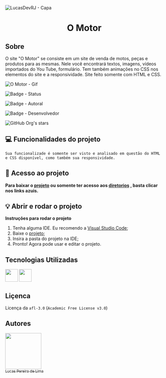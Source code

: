 ![LucasDevRJ - Capa](https://user-images.githubusercontent.com/95040236/147415952-3be56c26-f85d-4489-bb6b-e32128ac7ce3.png)

<h1 align="center">O Motor</h1>

## Sobre
O site "O Motor" se consiste em um site de venda de motos, peças e produtos para as mesmas. Nele você encontrará textos, imagens, vídeos importados do You Tube, formulário. Tem também animações no CSS nos elementos do site e a responsividade. Site feito somente com HTML e CSS.

![O Motor - Gif](imagens/oMotor.gif)

![Badge - Status](https://img.shields.io/badge/Status-Finalizado-brightgreen)

![Badge - Autoral](https://img.shields.io/badge/Autoral-Sim-brightgreen)

![Badge - Desenvolvedor](https://img.shields.io/badge/Desenvolvedor-LucasDevRJ-brightgreen)

![GitHub Org's stars](https://img.shields.io/github/stars/lucasDevRJ?style=social)

## :computer: Funcionalidades do projeto

`Sua funcionalizade é somente ser visto e analisado em questão do HTML e CSS disponível, como também sua responsividade.`

## :open_file_folder: Acesso ao projeto

**Para baixar o <a href="https://github.com/LucasDevRJ/oMotor/archive/refs/heads/master.zip" >projeto<a/> ou somente ter acesso aos <a href="https://github.com/LucasDevRJ/oMotor">diretorios<a/> , basta clicar nos links azuis.**

## :bulb: Abrir e rodar o projeto

**Instruções para rodar o projeto**
1. Tenha alguma IDE. Eu recomendo a <a href="https://code.visualstudio.com/">Visual Studio Code<a/>;
2. Baixe o <a href="https://github.com/LucasDevRJ/frewGames/archive/refs/heads/master.zip" >projeto<a/>;
3. Insira a pasta do projeto na IDE;
4. Pronto! Agora pode usar e editar o projeto.

## Tecnologias Utilizadas

<img src="https://cdn.jsdelivr.net/gh/devicons/devicon/icons/html5/html5-original.svg" width="40" height="40"/> 
<img src="https://cdn.jsdelivr.net/gh/devicons/devicon/icons/css3/css3-original.svg" width="40" height="40" /> 

## Liçenca

Licença da `afl-3.0` (`Academic Free License v3.0`)

## Autores

[<img src="https://avatars.githubusercontent.com/u/95040236?v=4" width=115><br><sub>Lucas Pereira de Lima</sub>](https://github.com/LucasDevRJ)
